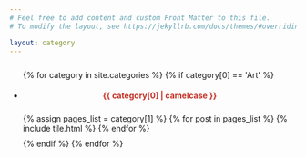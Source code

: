 ```yaml
---
# Feel free to add content and custom Front Matter to this file.
# To modify the layout, see https://jekyllrb.com/docs/themes/#overriding-theme-defaults

layout: category
---
```


<div> 
<section class="page-section" id="posts">
    <div class="container">
        <div class="row justify-content-center" style="margin-top: 5%;">            
        </div>
        <ul class="list-group list-group-flush">
        {% for category in site.categories %}
        {% if category[0] == 'Art' %}
            <li class="list-group-item" style="margin-bottom:2%">
                <div class="row justify-content-left">
                    <h4 style="text-align: center;color: #c53025;margin-bottom:5%">{{ category[0] | camelcase }}</h4>
                </div>
                <div class="row" style="margin-bottom 2%">
                {% assign pages_list = category[1] %}
                {% for post in pages_list %}
                   {% include tile.html %} 
                {% endfor %}
                </div>
            </li>
        {% endif %}
        {% endfor %}
        </ul>
    </div>
</section>
</div>


